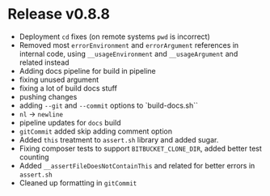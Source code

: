 # Release v0.8.8

- Deployment `cd` fixes (on remote systems `pwd` is incorrect)
- Removed most `errorEnvironment` and `errorArgument` references in internal code, using `__usageEnvironment` and `__usageArgument` and related instead
- Adding docs pipeline for build in pipeline
- fixing unused argument
- fixing a lot of build docs stuff
- pushing changes
- adding `--git` and `--commit` options to `build-docs.sh``
- `nl` -> `newline`
- pipeline updates for `docs` build
- `gitCommit` added skip adding comment option
- Added `this` treatment to `assert.sh` library and added sugar.
- Fixing composer tests to support `BITBUCKET_CLONE_DIR`, added better test counting
- Added `__assertFileDoesNotContainThis` and related for better errors in `assert.sh`
- Cleaned up formatting in `gitCommit`
